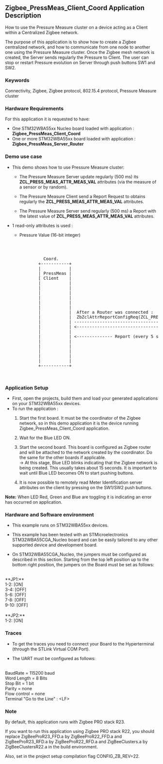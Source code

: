 ## __Zigbee_PressMeas_Client_Coord Application Description__

How to use the Pressure Measure cluster on a device acting as a Client within a Centralized Zigbee network.  
    
The purpose of this application is to show how to create a Zigbee centralized network, and how to communicate from one node to another one using the Pressure Measure cluster. 
Once the Zigbee mesh network is created, the Server sends regularly the Pressure to Client. The user can stop or restart Pressure evolution on Server through push buttons SW1 and SW2.

### __Keywords__

Connectivity, Zigbee, Zigbee protocol, 802.15.4 protocol, Pressure Measure cluster


### __Hardware Requirements__

For this application it is requested to have:  

* One STM32WBA55xx Nucleo board loaded with application : **Zigbee_PressMeas_Client_Coord**  
* One or more STM32WBA55xx board loaded with application : **Zigbee_PressMeas_Server_Router**  

### __Demo use case__

* This demo shows how to use Pressure Measure cluster:
	* The Pressure Measure Server update regularly (500 ms) its **ZCL_PRESS_MEAS_ATTR_MEAS_VAL** attributes (via the measure of a sensor or by random).  
	
    * The Pressure Measure Client send a Report Request to obtains regularly the **ZCL_PRESS_MEAS_ATTR_MEAS_VAL** attributes.  
	
	* The Pressure Measure Server send regularly (500 ms) a Report with the latest value of **ZCL_PRESS_MEAS_ATTR_MEAS_VAL** attributes.  
	  
* 1 read-only attributes is used :
    * Pressure Value (16-bit integer)  
	
	
<pre>
    
	

               Coord.                                                                       Router
             +-----------+                                                               +-----------+
             |           |                                                               |           |                                       
             | PressMeas |                                                               | PressMeas |
             [ Client    |                                                               | Server    |  - Pressure Server during Init 
             |           |                                                               |           |    launch a 500 ms Periodic Timer
             |           |                                                               |           |  
             |           |                                                               |           |  - Every 500 ms (Green Led toggling)
             |           |                                                               |           |    * Read the Pressure Sensor (if exist)
             |           |                                                               |           |      or simulate it with RNG.
             |           |                                                               |           |    * <= ZbZclAttrIntegerWrite(ZCL_PRESS_MEAS_ATTR_MEAS_VAL) 
             |           |  After a Router was connected :                               |           |
             |           |  ZbZclAttrReportConfigReq(ZCL_PRESS_MEAS_ATTR_MEAS_VAL, 5sec) |           |
             |           | ------------------------------------------------------------> |           |
             |           | <------------------------------------------------------------ |           |
             |           |                                                               |           |
             |           | <-------------- Report (every 5 seconds) -------------------- |           |
             |           |                                                               |           |             
             |           |                                                               |           | <= PushB SW1 : Start/Restart 500 ms Periodic Timer.(Green Led toggling)			 
             |           |                                                               |           |			 
             |           |                                                               |           | <= PushB SW2 : Stop 500 ms Periodic Timer.(Stop Green Led toggling)	 
             |           |                                                               |           |			 
             +-----------+                                                               +-----------+
  

</pre> 

### __Application Setup__

* First, open the projects, build them and load your generated applications on your STM32WBA55xx devices.
* To run the application :
	1. Start the first board. It must be the coordinator of the Zigbee network, so in this demo application it is the device running Zigbee_PressMeas_Client_Coord application.  
    
	2. Wait for the Blue LED ON.  
	
    3. Start the second board. This board is configured as Zigbee router and will be attached to the network created by the coordinator.
	Do the same for the other boards if applicable.    
&rarr;  At this stage, Blue LED blinks indicating that the Zigbee network is being created. This usually takes about 15 seconds. It is important to wait until Blue LED becomes ON to start pushing buttons.     
	 
	4. It is now possible to remotely read Meter Identification server attributes on the client by pressing on the SW1/SW2 push buttons.
		
**Note:** When LED Red, Green and Blue are toggling it is indicating an error has occurred on application.

### __Hardware and Software environment__

* This example runs on STM32WBA55xx devices.  

* This example has been tested with an STMicroelectronics STM32WBA55CGA_Nucleo board and can be easily tailored to any other supported device and development board.  

* On STM32WBA55CGA_Nucleo, the jumpers must be configured as described in this section. Starting from the top left position up to the bottom right position, the jumpers on the Board must be set as follows:
<br>    
**JP1:**</br>
1-2:  [ON]</br>
3-4:  [OFF]</br>
5-6:  [OFF]</br>
7-8:  [OFF]</br>
9-10: [OFF]</br>
<br>
**JP2:**</br>
1-2:  [ON]  

### __Traces__

* To get the traces you need to connect your Board to the Hyperterminal (through the STLink Virtual COM Port).  

* The UART must be configured as follows:  
<br>
BaudRate       = 115200 baud</br>
Word Length    = 8 Bits</br>
Stop Bit       = 1 bit</br>
Parity         = none</br>
Flow control   = none</br>
Terminal   "Go to the Line" : &lt;LF&gt;  

### __Note__
By default, this application runs with Zigbee PRO stack R23.
 
If you want to run this application using Zigbee PRO stack R22, you should replace ZigBeeProR23_FFD.a by ZigBeeProR22_FFD.a and ZigBeeProR23_RFD.a by ZigBeeProR22_RFD.a and ZigBeeClusters.a by ZigBeeClustersR22.a in the build environment.
 
Also, set in the project setup compilation flag CONFIG_ZB_REV=22.